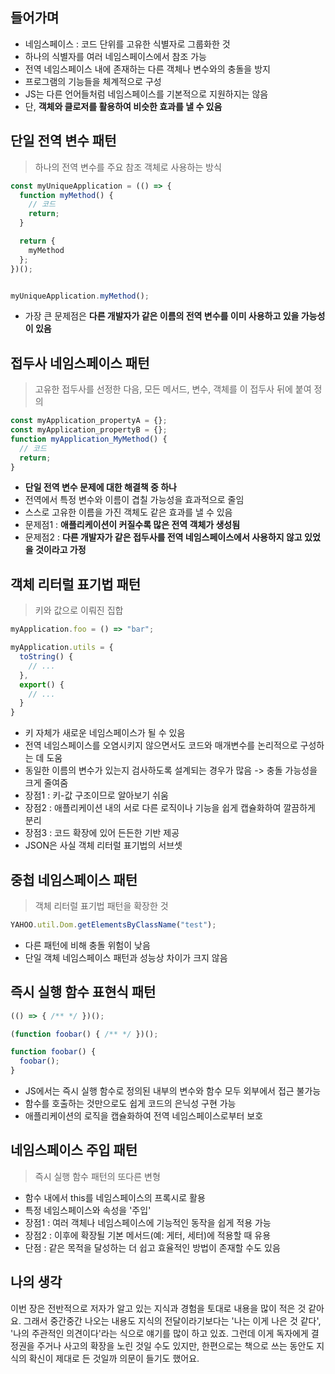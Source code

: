 ## 들어가며

- 네임스페이스 : 코드 단위를 고유한 식별자로 그룹화한 것
- 하나의 식별자를 여러 네임스페이스에서 참조 가능
- 전역 네임스페이스 내에 존재하는 다른 객체나 변수와의 충돌을 방지
- 프로그램의 기능들을 체계적으로 구성
- JS는 다른 언어들처럼 네임스페이스를 기본적으로 지원하지는 않음
- 단, **객체와 클로저를 활용하여 비슷한 효과를 낼 수 있음**

## 단일 전역 변수 패턴

> 하나의 전역 변수를 주요 참조 객체로 사용하는 방식

```javascript
const myUniqueApplication = (() => {
  function myMethod() {
    // 코드
    return;
  }

  return {
    myMethod
  };
})();


myUniqueApplication.myMethod(); 
```

- 가장 큰 문제점은 **다른 개발자가 같은 이름의 전역 변수를 이미 사용하고 있을 가능성이 있음**


## 접두사 네임스페이스 패턴

> 고유한 접두사를 선정한 다음, 모든 메서드, 변수, 객체를 이 접두사 뒤에 붙여 정의

```javascript
const myApplication_propertyA = {};
const myApplication_propertyB = {};
function myApplication_MyMethod() {
  // 코드
  return;
}
```

- **단일 전역 변수 문제에 대한 해결책 중 하나**
- 전역에서 특정 변수와 이름이 겹칠 가능성을 효과적으로 줄임
- 스스로 고유한 이름을 가진 객체도 같은 효과를 낼 수 있음
- 문제점1 : **애플리케이션이 커질수록 많은 전역 객체가 생성됨**
- 문제점2 : **다른 개발자가 같은 접두사를 전역 네임스페이스에서 사용하지 않고 있었을 것이라고 가정**


## 객체 리터럴 표기법 패턴

> 키와 값으로 이뤄진 집합

```javascript
myApplication.foo = () => "bar";

myApplication.utils = {
  toString() {
    // ...
  },
  export() {
    // ...
  }
}
```

- 키 자체가 새로운 네임스페이스가 될 수 있음
- 전역 네임스페이스를 오염시키지 않으면서도 코드와 매개변수를 논리적으로 구성하는 데 도움
- 동일한 이름의 변수가 있는지 검사하도록 설계되는 경우가 많음 -> 충돌 가능성을 크게 줄여줌
- 장점1 : 키-값 구조이므로 알아보기 쉬움
- 장점2 : 애플리케이션 내의 서로 다른 로직이나 기능을 쉽게 캡슐화하여 깔끔하게 분리
- 장점3 : 코드 확장에 있어 든든한 기반 제공
- JSON은 사실 객체 리터럴 표기법의 서브셋


## 중첩 네임스페이스 패턴

> 객체 리터럴 표기법 패턴을 확장한 것

```javascript
YAHOO.util.Dom.getElementsByClassName("test");
```

- 다른 패턴에 비해 충돌 위험이 낮음
- 단일 객체 네임스페이스 패턴과 성능상 차이가 크지 않음


## 즉시 실행 함수 표현식 패턴

```javascript
(() => { /** */ })();

(function foobar() { /** */ })();

function foobar() {
  foobar();
}
```

- JS에서는 즉시 실행 함수로 정의된 내부의 변수와 함수 모두 외부에서 접근 불가능
- 함수를 호출하는 것만으로도 쉽게 코드의 은닉성 구현 가능
- 애플리케이션의 로직을 캡슐화하여 전역 네임스페이스로부터 보호


## 네임스페이스 주입 패턴

> 즉시 실행 함수 패턴의 또다른 변형

- 함수 내에서 this를 네임스페이스의 프록시로 활용
- 특정 네임스페이스와 속성을 '주입'
- 장점1 : 여러 객체나 네임스페이스에 기능적인 동작을 쉽게 적용 가능
- 장점2 : 이후에 확장될 기본 메서드(예: 게터, 세터)에 적용할 때 유용
- 단점 : 같은 목적을 달성하는 더 쉽고 효율적인 방법이 존재할 수도 있음


## 나의 생각

이번 장은 전반적으로 저자가 알고 있는 지식과 경험을 토대로 내용을 많이 적은 것 같아요. 그래서 중간중간 나오는 내용도 지식의 전달이라기보다는 '나는 이게 나은 것 같다', '나의 주관적인 의견이다'라는 식으로 얘기를 많이 하고 있죠. 그런데 이게 독자에게 결정권을 주거나 사고의 확장을 노린 것일 수도 있지만, 한편으로는 책으로 쓰는 동안도 지식의 확신이 제대로 든 것일까 의문이 들기도 했어요. 